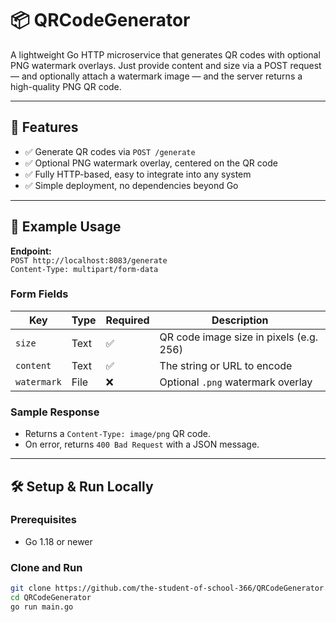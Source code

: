 # 📦 QRCodeGenerator

A lightweight Go HTTP microservice that generates QR codes with optional PNG watermark overlays. Just provide content and size via a POST request — and optionally attach a watermark image — and the server returns a high-quality PNG QR code.

---

## 🚀 Features

- ✅ Generate QR codes via `POST /generate`
- ✅ Optional PNG watermark overlay, centered on the QR code
- ✅ Fully HTTP-based, easy to integrate into any system
- ✅ Simple deployment, no dependencies beyond Go

---

## 📸 Example Usage

**Endpoint:**  
`POST http://localhost:8083/generate`  
`Content-Type: multipart/form-data`

### Form Fields

| Key        | Type  | Required | Description                             |
|------------|-------|----------|-----------------------------------------|
| `size`     | Text  | ✅       | QR code image size in pixels (e.g. 256) |
| `content`  | Text  | ✅       | The string or URL to encode             |
| `watermark`| File  | ❌       | Optional `.png` watermark overlay       |

### Sample Response

- Returns a `Content-Type: image/png` QR code.
- On error, returns `400 Bad Request` with a JSON message.

---

## 🛠️ Setup & Run Locally

### Prerequisites

- Go 1.18 or newer

### Clone and Run

```bash
git clone https://github.com/the-student-of-school-366/QRCodeGenerator.git
cd QRCodeGenerator
go run main.go
